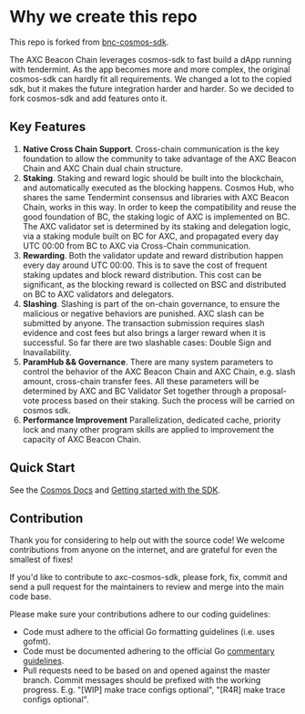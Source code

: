 # Why we create this repo

This repo is forked from [bnc-cosmos-sdk](https://github.com/bnb-chain/bnc-cosmos-sdk).

The AXC Beacon Chain leverages cosmos-sdk to fast build a dApp running with tendermint. As the app becomes more and more complex, the original cosmos-sdk can hardly fit all requirements.
We changed a lot to the copied sdk, but it makes the future integration harder and harder. So we decided to fork cosmos-sdk and add features onto it.

## Key Features

1. **Native Cross Chain Support**. Cross-chain communication is the key foundation to allow the community to take advantage of the AXC Beacon Chain and AXC Chain dual chain structure.
2. **Staking**. Staking and reward logic should be built into the blockchain, and automatically executed as the blocking happens. Cosmos Hub, who shares the same Tendermint consensus and libraries with AXC Beacon Chain, works in this way. In order to keep the compatibility and reuse the good foundation of BC, the staking logic of AXC is implemented on BC. The AXC validator set is determined by its staking and delegation logic, via a staking module built on BC for AXC, and propagated every day UTC 00:00 from BC to AXC via Cross-Chain communication.
3. **Rewarding**. Both the validator update and reward distribution happen every day around UTC 00:00. This is to save the cost of frequent staking updates and block reward distribution. This cost can be significant, as the blocking reward is collected on BSC and distributed on BC to AXC validators and delegators.
4. **Slashing**. Slashing is part of the on-chain governance, to ensure the malicious or negative behaviors are punished. AXC slash can be submitted by anyone. The transaction submission requires slash evidence and cost fees but also brings a larger reward when it is successful. So far there are two slashable cases: Double Sign and Inavailability.
5. **ParamHub && Governance**. There are many system parameters to control the behavior of the AXC Beacon Chain and AXC Chain, e.g. slash amount, cross-chain transfer fees. All these parameters will be determined by AXC and BC Validator Set together through a proposal-vote process based on their staking. Such the process will be carried on cosmos sdk.
6. **Performance Improvement** Parallelization, dedicated cache, priority lock and many other program skills are applied to improvement the capacity of AXC Beacon Chain.

## Quick Start

See the [Cosmos Docs](https://cosmos.network/docs/) and [Getting started with the SDK](https://cosmos.network/docs/sdk/core/intro.html).

## Contribution

Thank you for considering to help out with the source code! We welcome contributions from anyone on the internet, and are grateful for even the smallest of fixes!

If you'd like to contribute to axc-cosmos-sdk, please fork, fix, commit and send a pull request for the maintainers to review and merge into the main code base.

Please make sure your contributions adhere to our coding guidelines:

- Code must adhere to the official Go formatting guidelines (i.e. uses gofmt).
- Code must be documented adhering to the official Go [commentary guidelines](https://go.dev/doc/effective_go#commentary).
- Pull requests need to be based on and opened against the master branch.
Commit messages should be prefixed with the working progress.
E.g. "\[WIP\] make trace configs optional", "\[R4R\] make trace configs optional".
